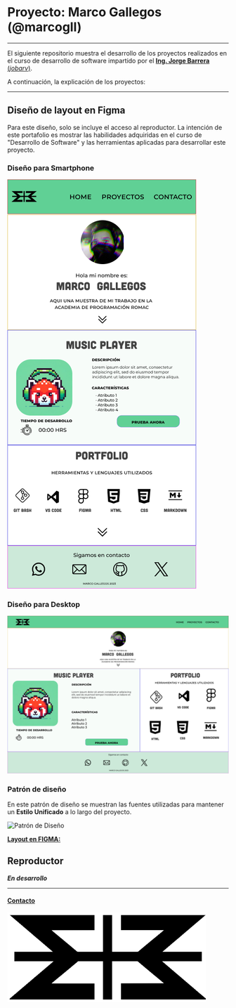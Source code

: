 # Proyecto: Marco Gallegos (@marcogll)

---
El siguiente repositorio muestra el desarrollo de los proyectos realizados en el curso de desarrollo de software impartido por el [**Ing. Jorge Barrera** (*jobarv*)](https://github.com/jobarv).

A continuación, la explicación de los proyectos:

---
## Diseño de layout en Figma

Para este diseño, solo se incluye el acceso al reproductor. La intención de este portafolio es mostrar las habilidades adquiridas en el curso de "Desarrollo de Software" y las herramientas aplicadas para desarrollar este proyecto.

### Diseño para Smartphone
![Diseño para Smartphone](https://github.com/RoyalMasterDevs/proyecto_marcogll1/blob/main/img/portafolio-phone.png)

### Diseño para Desktop
![Diseño para Desktop](https://github.com/RoyalMasterDevs/proyecto_marcogll1/blob/main/img/portafolio-desktop.png)

### Patrón de diseño

En este patrón de diseño se muestran las fuentes utilizadas para mantener un **Estilo Unificado** a lo largo del proyecto.

![Patrón de Diseño](https://github.com/RoyalMasterDevs/proyecto_marcogll1/blob/main/img/patron-diseño.png)

[**Layout en FIGMA:**](https://www.figma.com/file/cTCGE4hYWoyvTdhRnPY0BV/Portafolio?type=design&node-id=0%3A1&mode=design&t=H4q1C9mjhtHaJ5ab-1)

## Reproductor

***En desarrollo***

---
#### [Contacto](https://marco.makersmarketing.tech/)

![Logo](https://github.com/RoyalMasterDevs/proyecto_marcogll1/blob/main/img/logo.png)
